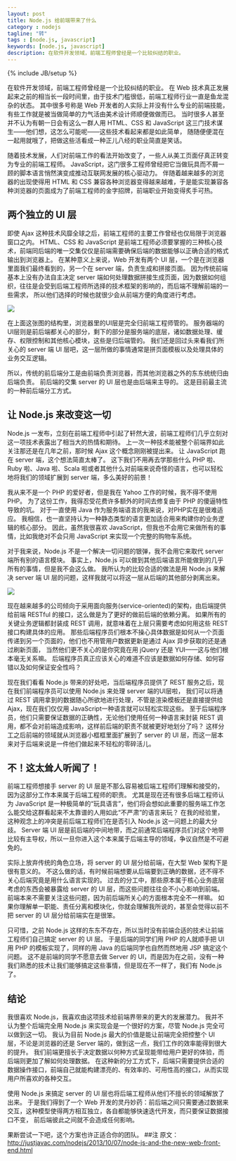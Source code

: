 ```yaml
---
layout: post
title: Node.js 给前端带来了什么
category : nodejs
tagline: "转"
tags : [node.js, javascript]
keywords: [node.js, javascript]
description: 在软件开发领域，前端工程师曾经是一个比较纠结的职业。
---
```

{% include JB/setup %}

在软件开发领域，前端工程师曾经是一个比较纠结的职业。
在 Web 技术真正发展起来之前的相当长一段时间里，由于技术门槛很低，前端工程师行业一直是鱼龙混杂的状态。
其中很多号称是 Web 开发者的人实际上并没有什么专业的前端技能，有些工作就是被当做简单的力气活由美术设计师顺便做做而已。
当时很多人甚至并不认为有朝一日会有这么一群人用 HTML、CSS 和 JavaScript 这三门技术谋生——他们想，这怎么可能呢——这些技术看起来都是如此简单，
随随便便混在一起用就哦了，把做这些活看成一种正儿八经的职业简直是笑话。

随着技术发展，人们对前端工作的看法开始改变了，一些人从美工页面仔真正转变为专业的前端工程师。
JavaScript，这门很多工程师曾经把它当做玩具而不屑一顾的脚本语言悄然演变成推动互联网发展的核心驱动力。
伴随着越来越多的浏览器的出现使得用 HTML 和 CSS 兼容各种浏览器变得越来越难，于是能实现兼容各种浏览器的页面成为了前端工程师的金字招牌，前端职业开始变得炙手可热。

## 两个独立的 UI 层

即使 Ajax 这种技术风靡全球之后，前端工程师的主要工作曾经也仅局限于浏览器窗口之内。
HTML、CSS 和 JavaScript 是前端工程师必须要掌握的三种核心技术，前端同后端的唯一交集仅仅是前端需要确保后端的数据能够以正确合适的格式输出到浏览器上。
在某种意义上来说，Web 开发有两个 UI 层，一个是在浏览器里面我们最终看到的，另一个在 server 端，负责生成和拼接页面。
因为传统前端基本上没有办法自主决定 server 端如何处理数据拼接生成页面，因为数据如何组织，往往是会受到后端工程师所选择的技术框架的影响的，而后端不理解前端的一些需求，
所以他们选择的时候也就很少会从前端方便的角度进行考虑。

![]({{BLOG_IMG}}123.png)

在上面这张图的结构里，浏览器里的UI层是完全归前端工程师管的。
服务器端的UI层则是前后端都关心的部分，剩下的部分是服务端的底层，诸如数据处理、缓存、权限控制和其他核心模块，这些是归后端管的。
我们还是回过头来看我们所关心的 server 端 UI 层吧，这一层所做的事情通常是拼页面模板以及处理具体的业务交互逻辑。

所以，传统的前后端分工是由前端负责浏览器，而其他浏览器之外的东东统统归由后端负责。
前后端的交集 server 的 UI 层也是由后端来主导的。
这是目前最主流的一种前后端分工方式。

## 让 Node.js 来改变这一切

Node.js 一发布，立刻在前端工程师中引起了轩然大波，前端工程师们几乎立刻对这一项技术表露出了相当大的热情和期待。
上一次一种技术能被整个前端界如此关注那还是在几年之前，那时候 Ajax 这个概念刚刚被提出来。
让 JavaScript 跑在 server 端，这个想法简直太棒了。
这下我们不用再去学那些什么 PHP 啦、Ruby 啦、Java 啦、Scala 啦或者其他什么对前端来说奇怪的语言，也可以轻松地将我们的领域扩展到 server 端，多么美好的前景！

我从来不是一个 PHP 的爱好者，但是我在 Yahoo 工作的时候，我不得不使用 PHP。
为了这份工作，我得忍受花费许多额外的时间去修复由于 PHP 的傻逼特性导致的坑。
对于一直使用 Java 作为服务端语言的我来说，对PHP实在是很难适应。
我相信，也一直坚持认为一种静态类型的语言更加适合用来构建你的业务逻辑的核心部分。
因此，虽然我很喜欢 JavaScript，但我也不会用它来做所有的事情，比如我绝对不会只用 JavaScript 来实现一个完整的购物车系统。

对于我来说，Node.js 不是一个解决一切问题的银弹，我不会用它来取代 server 端所有别的语言模块。
事实上，Node.js 可以做到其他后端语言所能做到的几乎所有的事情，但是我不会这么做。
我所认为的比较合适的做法是用 Node.js 来解决 server 端 UI 层的问题，这样我就可以将这一层从后端的其他部分剥离出来。

![]({{BLOG_IMG}}124.png)

现在越来越多的公司倾向于采用面向服务(service-oriented)的架构，由后端提供给前端 RESTful 的接口，这么做是为了更好的做前后端的依赖分离。
如果所有的关键业务逻辑都封装成 REST 调用，就意味着在上层只需要考虑如何用这些 REST 接口构建具体的应用。
那些后端程序员们根本不操心具体数据是如何从一个页面传递到另一个页面的，他们也不用管用户数据更新是通过 Ajax 异步获取的还是通过刷新页面，
当然他们更不关心的是你究竟在用 jQuery 还是 YUI——这与他们根本毫无关系嘛。
后端程序员真正应该关心的难道不应该是数据如何存储、如何容错以及如何保证安全性吗？

现在我们看看 Node.js 带来的好处吧，当后端程序员提供了 REST 服务之后，现在我们前端程序员可以使用 Node.js 来处理 server 端的UI层啦，
我们可以将通过 REST 调用拿到的数据随心所欲地进行处理，不管是渲染模板还是直接提供给 Ajax，现在我们仅仅用 JavaScript一种语言就可以轻松实现这些。
至于后端程序员，他们只需要保证数据的正确性，无论他们使用任何一种语言来封装 REST 调用，都不会对前端造成影响，这样前后端的职责不就被更好地划分了吗？
这样分工之后前端的领域就从浏览器小框框里面扩展到了 server 的 UI 层，而这一层本来对于后端来说是一件他们做起来不轻松的零碎活儿。

## 不！这太耸人听闻了！

前端工程师想接手 server 的 UI 层是不那么容易被后端工程师们理解和接受的，因为这部分工作本来属于后端工程师的职责。
尤其是现在还有很多后端工程师认为 JavaScript 是一种极简单的“玩具语言”，他们将会想如此重要的服务端工作怎么能交给这群看起来不太靠谱的人用如此“不严肃”的语言来玩？
在我的经验里，这种观念上的冲突是前后端工程师们在是否引入 Node.js 这一问题上的最大分歧。
Server 端 UI 层是前后端的中间地带，而之前通常后端程序员们对这个地带比较有主导权，所以一旦你进入这个本来属于后端主导的领域，争议自然是不可避免的。

实际上放弃传统的角色立场，将 server 的 UI 层分给前端，在大型 Web 架构下是很有意义的。
不这么做的话，有时候前端想要从后端要到正确的数据，还不得不关心后端究竟是用什么语言实现的。
过去的分工中，那些原本属于核心业务底层考虑的东西会被暴露给 server 的 UI 层，而这些问题往往会不小心影响到前端。
前端本来不需要关注这些问题，因为前后端所关心的方面根本完全不一样嘛。
如果你理解单一职能、责任分离和模块化，你就会理解我所说的，甚至会觉得以前不把 server 的 UI 层分给前端实在是很笨。

只可惜，之前 Node.js 这样的东东不存在，所以当时没有前端合适的技术让前端工程师们自己搞定 server 的 UI 层。
于是后端的同学们用 PHP 的人就顺手把 UI 用 PHP 的模板实现了，同样的用 Java 的后端同学也自然而然地用 JSP 搞定这个问题。
这不是前端的同学不愿意去做 Server 的 UI，而是因为在之前，没有一种我们熟悉的技术让我们能够搞定这些事情，但是现在不一样了，我们有 Node.js 了。

## 结论

我很喜欢 Node.js，我喜欢由这项技术给前端界带来的更大的发展潜力。
我并不认为整个后端完全用 Node.js 来实现会是一个很好的方案，尽管 Node.js 完全可以做到这一切。
我认为目前 Node.js 最大的价值是能让前端完全把控整个 UI 层，不论是浏览器的还是 Server 端的，做到这一点，我们工作的效率能得到很大的提升。
我们前端更擅长于决定数据以何种方式呈现能带给用户更好的体验，而后端则更加了解如何处理数据。
在这种新的分工方式下，后端只需要提供合适的数据操作接口，前端自己就能构建漂亮的、有效率的、可用性高的接口，从而实现用户所喜欢的各种交互。

使用 Node.js 来搞定 server 的 UI 层也将后端工程师从他们不擅长的领域解放了出来。
于是我们得到了一个 Web 开发的灵丹妙药：前后端之间只需要通过数据来交互，这种模型使得两方相互独立，各自都能够快速迭代开发，而只要保证数据接口不变，
前后端彼此之间就不会造成任何影响。

果断尝试一下吧，这个方案也许正适合你的团队。
##注
原文：http://justjavac.com/nodejs/2013/10/07/node-js-and-the-new-web-front-end.html